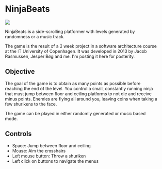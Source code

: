 NinjaBeats
==========

![](https://permortensen.com/content/images/2012/06/ninjabeats.png)

NinjaBeats is a side-scrolling platformer with levels generated by randomness or a music track.

The game is the result of a 3 week project in a software architecture course at the IT University of Copenhagen. It was developed in 2013 by Jacob Rasmussen, Jesper Bøg and me. I'm posting it here for posterity.

## Objective

The goal of the game is to obtain as many points as possible before reaching the end of the level. You control a small, constantly running ninja that must jump between floor and ceiling platforms to not die and receive minus points. Enemies are flying all around you, leaving coins when taking a few shurikens to the face.

The game can be played in either randomly generated or music based mode.

## Controls

- Space: Jump between floor and ceiling
- Mouse: Aim the crosshairs
- Left mouse button: Throw a shuriken
- Left click on buttons to navigate the menus
